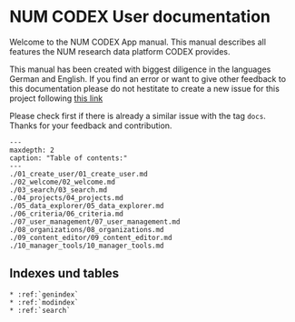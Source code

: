 # NUM CODEX User documentation

Welcome to the NUM CODEX App manual. This manual describes all features the NUM research data
platform CODEX provides.

This manual has been created with biggest diligence in the languages German and English. If you find
an error or want to give other feedback to this documentation please do not hestitate to create a
new issue for this project following 
<a 
href="https://github.com/NUM-Forschungsdatenplattform/num-portal-webapp/issues" 
  target="_blank" 
  rel="noopener">
this link
</a>

Please check first if there is already a similar issue with the tag `docs`. Thanks for your
feedback and contribution.


```{toctree}
---
maxdepth: 2
caption: "Table of contents:"
---
./01_create_user/01_create_user.md
./02_welcome/02_welcome.md
./03_search/03_search.md
./04_projects/04_projects.md
./05_data_explorer/05_data_explorer.md
./06_criteria/06_criteria.md
./07_user_management/07_user_management.md
./08_organizations/08_organizations.md
./09_content_editor/09_content_editor.md
./10_manager_tools/10_manager_tools.md
```

## Indexes und tables

```{eval-rst}
* :ref:`genindex`
* :ref:`modindex`
* :ref:`search`
```